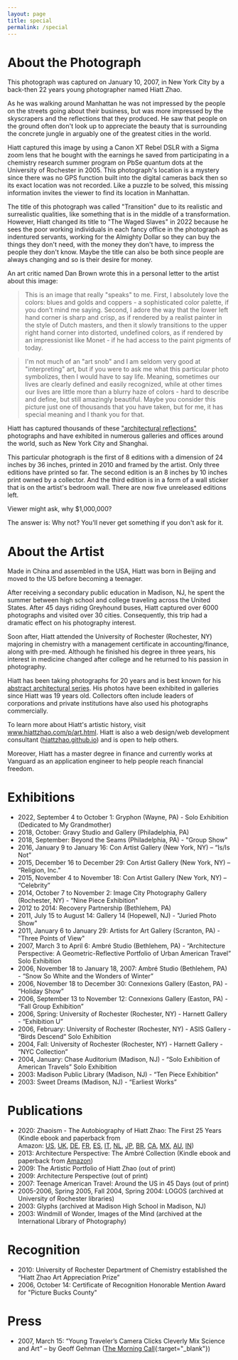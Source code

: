 ```yaml
---
layout: page
title: special
permalink: /special
---
```

# About the Photograph
This photograph was captured on January 10, 2007, in New York City by a back-then 22 years young photographer named Hiatt Zhao.

As he was walking around Manhattan he was not impressed by the people on the streets going about their business, but was more impressed by the skyscrapers and the reflections that they produced. He saw that people on the ground often don't look up to appreciate the beauty that is surrounding the concrete jungle in arguably one of the greatest cities in the world.

Hiatt captured this image by using a Canon XT Rebel DSLR with a Sigma zoom lens that he bought with the earnings he saved from participating in a chemistry research summer program on PbSe quantum dots at the University of Rochester in 2005. This photograph's location is a mystery since there was no GPS function built into the digital cameras back then so its exact location was not recorded. Like a puzzle to be solved, this missing information invites the viewer to find its location in Manhattan.

The title of this photograph was called "Transition" due to its realistic and surrealistic qualities, like something that is in the middle of a transformation. However, Hiatt changed its title to "The Waged Slaves" in 2022 because he sees the poor working individuals in each fancy office in the photograph as indentured servants, working for the Almighty Dollar so they can buy the things they don't need, with the money they don't have, to impress the people they don't know. Maybe the title can also be both since people are always changing and so is their desire for money.

An art critic named Dan Brown wrote this in a personal letter to the artist about this image:

>This is an image that really "speaks" to me. First, I absolutely love the colors: blues and golds and coppers - a sophisticated color palette, if you don't mind me saying. Second, I adore the way that the lower left hand corner is sharp and crisp, as if rendered by a realist painter in the style of Dutch masters, and then it slowly transitions to the upper right hand corner into distorted, undefined colors, as if rendered by an impressionist like Monet - if he had access to the paint pigments of today.

>I'm not much of an "art snob" and I am seldom very good at "interpreting" art, but if you were to ask me what this particular photo symbolizes, then I would have to say life. Meaning, sometimes our lives are clearly defined and easily recognized, while at other times our lives are little more than a blurry haze of colors - hard to describe and define, but still amazingly beautiful. Maybe you consider this picture just one of thousands that you have taken, but for me, it has special meaning and I thank you for that.

Hiatt has captured thousands of these <a href="https://vimeo.com/hiattzhao/" target="_blank">"architectural reflections"</a> photographs and have exhibited in numerous galleries and offices around the world, such as New York City and Shanghai.

This particular photograph is the first of 8 editions with a dimension of 24 inches by 36 inches, printed in 2010 and framed by the artist. Only three editions have printed so far. The second edition is an 8 inches by 10 inches print owned by a collector. And the third edition is in a form of a wall sticker that is on the artist's bedroom wall. There are now five unreleased editions left.

Viewer might ask, why $1,000,000?

The answer is: Why not? You'll never get something if you don't ask for it.

# About the Artist
Made in China and assembled in the USA, Hiatt was born in Beijing and moved to the US before becoming a teenager.

After receiving a secondary public education in Madison, NJ, he spent the summer between high school and college traveling across the United States. After 45 days riding Greyhound buses, Hiatt captured over 6000 photographs and visited over 30 cities. Consequently, this trip had a dramatic effect on his photography interest.

Soon after, Hiatt attended the University of Rochester (Rochester, NY) majoring in chemistry with a management certificate in accounting/finance, along with pre-med. Although he finished his degree in three years, his interest in medicine changed after college and he returned to his passion in photography.

Hiatt has been taking photographs for 20 years and is best known for his <a href="https://photos.hiattzhao.com/abstract" target="_blank">abstract architectural series</a>. His photos have been exhibited in galleries since Hiatt was 19 years old. Collectors often include leaders of corporations and private institutions have also used his photographs commercially.

To learn more about Hiatt's artistic history, visit <a href="https://www.hiattzhao.com/p/art.html" target="_blank">www.hiattzhao.com/p/art.html</a>. Hiatt is also a web design/web development consultant (<a href="https://hiattzhao.github.io" target="_blank">hiattzhao.github.io</a>) and is open to help others.

Moreover, Hiatt has a master degree in finance and currently works at Vanguard as an application engineer to help people reach financial freedom.

# Exhibitions
- 2022, September 4 to October 1: Gryphon (Wayne, PA) - Solo Exhibition (Dedicated to My Grandmother)
- 2018, October: Gravy Studio and Gallery (Philadelphia, PA)
- 2018, September: Beyond the Seams (Philadelphia, PA) - "Group Show"
- 2016, January 9 to January 16: Con Artist Gallery (New York, NY) – “Is/Is Not”
- 2015, December 16 to December 29: Con Artist Gallery (New York, NY) – “Religion, Inc.”
- 2015, November 4 to November 18: Con Artist Gallery (New York, NY) – “Celebrity”
- 2014, October 7 to November 2: Image City Photography Gallery (Rochester, NY) - “Nine Piece Exhibition"
- 2012 to 2014: Recovery Partnership (Bethlehem, PA)
- 2011, July 15 to August 14: Gallery 14 (Hopewell, NJ) - "Juried Photo Show"
- 2011, January 6 to January 29: Artists for Art Gallery (Scranton, PA) - "Three Points of View"
- 2007, March 3 to April 6: Ambré Studio (Bethlehem, PA) - “Architecture Perspective: A Geometric-Reflective Portfolio of Urban American Travel” Solo Exhibition
- 2006, November 18 to January 18, 2007: Ambré Studio (Bethlehem, PA) - “Snow So White and the Wonders of Winter” 
- 2006, November 18 to December 30: Connexions Gallery (Easton, PA) - “Holiday Show”
- 2006, September 13 to November 12: Connexions Gallery (Easton, PA) - “Fall Group Exhibition” 
- 2006, Spring: University of Rochester (Rochester, NY) - Harnett Gallery - “Exhibition U” 
- 2006, February: University of Rochester (Rochester, NY) - ASIS Gallery - “Birds Descend” Solo Exhibition
- 2004, Fall: University of Rochester (Rochester, NY) - Harnett Gallery - “NYC Collection”
- 2004, January: Chase Auditorium (Madison, NJ) - “Solo Exhibition of American Travels” Solo Exhibition
- 2003: Madison Public Library (Madison, NJ) - “Ten Piece Exhibition”
- 2003: Sweet Dreams (Madison, NJ) - “Earliest Works” 

# Publications
- 2020: Zhaoism - The Autobiography of Hiatt Zhao: The First 25 Years (Kindle ebook and paperback from Amazon:&nbsp;<a href="https://www.amazon.com/dp/B08P2S9S26" target="_blank">US</a>,&nbsp;<a href="https://www.amazon.co.uk/dp/B08P2S9S26" target="_blank">UK</a>,&nbsp;<a href="https://www.amazon.de/dp/B08P2S9S26"  target="_blank">DE</a>,&nbsp;<a href="https://www.amazon.fr/dp/B08P2S9S26" target="_blank">FR</a>,&nbsp;<a href="https://www.amazon.es/dp/B08P2S9S26" target="_blank">ES</a>,&nbsp;<a href="https://www.amazon.it/dp/B08P2S9S26" target="_blank">IT</a>,&nbsp;<a href="https://www.amazon.nl/dp/B08P2S9S26"  target="_blank">NL</a>,&nbsp;<a href="https://www.amazon.co.jp/dp/B08P2S9S26"  target="_blank">JP</a>,&nbsp;<a href="https://www.amazon.com.br/dp/B08P2S9S26" target="_blank">BR</a>,&nbsp;<a href="https://www.amazon.ca/dp/B08P2S9S26" target="_blank">CA</a>,&nbsp;<a href="https://www.amazon.com.mx/dp/B08P2S9S26"  target="_blank">MX</a>,&nbsp;<a href="https://www.amazon.com.au/dp/B08P2S9S26" target="_blank">AU</a>,&nbsp;<a href="https://www.amazon.in/dp/B08P2S9S26" target="_blank">IN</a>)
- 2013: Architecture Perspective: The Ambré Collection (Kindle ebook and paperback from <a href="https://www.amazon.com/dp/B08P2S9S26" target="_blank">Amazon</a>)
- 2009: The Artistic Portfolio of Hiatt Zhao (out of print)
- 2009: Architecture Perspective (out of print)
- 2007: Teenage American Travel: Around the US in 45 Days (out of print)
- 2005-2006, Spring 2005, Fall 2004, Spring 2004: LOGOS (archived at University of Rochester libraries)
- 2003: Glyphs (archived at Madison High School in Madison, NJ)
- 2003: Windmill of Wonder, Images of the Mind (archived at the International Library of Photography)

# Recognition
- 2010: University of Rochester Department of Chemistry established the “Hiatt Zhao Art Appreciation Prize”
- 2006, October 14: Certificate of Recognition Honorable Mention Award for "Picture Bucks County"

# Press
- 2007, March 15: “Young Traveler’s Camera Clicks Cleverly Mix Science and Art” – by Geoff Gehman ([The Morning Call](https://www.mcall.com/news/mc-xpm-2007-03-15-3711499-story.html){:target="_blank"})